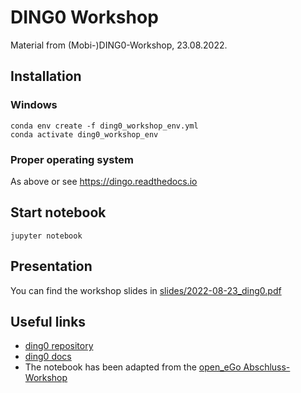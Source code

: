 # DING0 Workshop

Material from (Mobi-)DING0-Workshop, 23.08.2022.

## Installation

### Windows

    conda env create -f ding0_workshop_env.yml
    conda activate ding0_workshop_env

### Proper operating system

As above or see https://dingo.readthedocs.io

## Start notebook

    jupyter notebook

## Presentation

You can find the workshop slides in [slides/2022-08-23_ding0.pdf](slides/2022-08-23_ding0.pdf)

## Useful links

- [ding0 repository](https://github.com/openego/ding0)
- [ding0 docs](https://dingo.readthedocs.io)
- The notebook has been adapted from the [open_eGo Abschluss-Workshop](https://openegoproject.wordpress.com/ergebnisse/)
